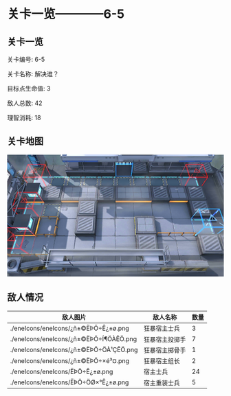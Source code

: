 # 关卡一览————6-5


## 关卡一览

关卡编号: 6-5

关卡名称: 解决谁？

目标点生命值: 3

敌人总数: 42

理智消耗: 18


## 关卡地图
![6-5](./oprMap/6-5.png)

## 敌人情况

| 敌人图片 | 敌人名称 | 数量  |
|---------|-----|-----|
| ./eneIcons/eneIcons/¿ñ±©ËÞÖ÷Ê¿±ø.png| 狂暴宿主士兵  |   3  |
| ./eneIcons/eneIcons/¿ñ±©ËÞÖ÷Í¶ÖÀÊÖ.png| 狂暴宿主投掷手  |   7  |
| ./eneIcons/eneIcons/¿ñ±©ËÞÖ÷ÖÀ¹ÇÊÖ.png| 狂暴宿主掷骨手  |   1  |
| ./eneIcons/eneIcons/¿ñ±©ËÞÖ÷×é³¤.png| 狂暴宿主组长  |   2  |
| ./eneIcons/eneIcons/ËÞÖ÷Ê¿±ø.png| 宿主士兵  |   24  |
| ./eneIcons/eneIcons/ËÞÖ÷ÖØ×°Ê¿±ø.png| 宿主重装士兵  |   5  |
